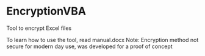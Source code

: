 # EncryptionVBA
Tool to encrypt Excel files

To learn how to use the tool, read manual.docx
Note: Encryption method not secure for modern day use, was developed for a proof of concept
